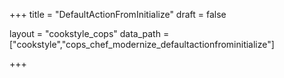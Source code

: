 +++
title = "DefaultActionFromInitialize"
draft = false

layout = "cookstyle_cops"
data_path = ["cookstyle","cops_chef_modernize_defaultactionfrominitialize"]

+++

<!-- The content of this page is automatically generated from the
cops_chef_modernize_defaultactionfrominitialize.yml file in github.com/chef/cookstyle/blob/master/docs-chef-io/data/cookstyle/. -->
